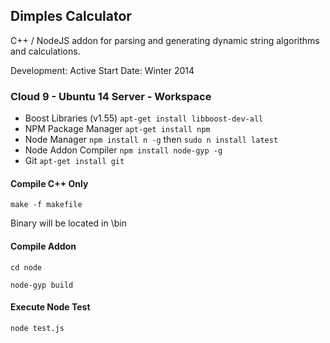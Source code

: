 ## Dimples Calculator
C++ / NodeJS addon for parsing and generating dynamic string algorithms and calculations.

Development: Active
Start Date: Winter 2014

### Cloud 9 - Ubuntu 14 Server - Workspace
- Boost Libraries (v1.55) `apt-get install libboost-dev-all`
- NPM Package Manager `apt-get install npm`
- Node Manager `npm install n -g` then `sudo n install latest`
- Node Addon Compiler `npm install node-gyp -g`
- Git `apt-get install git`


#### Compile C++ Only
`make -f makefile`

Binary will be located in \bin

#### Compile Addon
`cd node`

`node-gyp build`

#### Execute Node Test
`node test.js`
